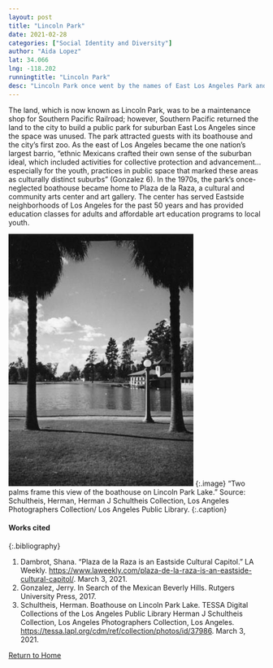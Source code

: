 ```yaml
---
layout: post
title: "Lincoln Park"
date: 2021-02-28
categories: ["Social Identity and Diversity"]
author: "Aida Lopez"
lat: 34.066
lng: -118.202
runningtitle: "Lincoln Park"
desc: "Lincoln Park once went by the names of East Los Angeles Park and Eastlake Park. This park is known for being the oldest park in Los Angeles, it is surrounded by a large lake and houses a cultural center named Plaza de la Raza."
---
```

The land, which is now known as Lincoln Park, was to be a maintenance shop for Southern Pacific Railroad; however, Southern Pacific returned the land to the city to build a public park for suburban East Los Angeles since the space was unused. The park attracted guests with its boathouse and the city’s first zoo. As the east of Los Angeles became the one nation’s largest barrio, “ethnic Mexicans crafted their own sense of the suburban ideal, which included activities for collective protection and advancement… especially for the youth, practices in public space that marked these areas as culturally distinct suburbs” (Gonzalez 6). In the 1970s, the park’s once-neglected boathouse became home to Plaza de la Raza, a cultural and community arts center and art gallery. The center has served Eastside neighborhoods of Los Angeles for the past 50 years and has provided education classes for adults and affordable art education programs to local youth.

![Lincoln Park Lake and the boathouse that later became Plaza de La Raza](images/LincolnPark_Pin5_Image1.jpg)
  {:.image} 
“Two palms frame this view of the boathouse on Lincoln Park Lake.” Source: Schultheis, Herman, Herman J Schultheis Collection, Los Angeles Photographers Collection/ Los Angeles Public Library.
  {:.caption} 

#### Works cited

{:.bibliography}
1. Dambrot, Shana. “Plaza de la Raza is an Eastside Cultural Capitol.” LA Weekly. https://www.laweekly.com/plaza-de-la-raza-is-an-eastside-cultural-capitol/. March 3, 2021.
2. Gonzalez, Jerry. In Search of the Mexican Beverly Hills. Rutgers University Press, 2017.
3. Schultheis, Herman. Boathouse on Lincoln Park Lake. TESSA Digital Collections of the Los Angeles Public Library Herman J Schultheis Collection, Los Angeles Photographers Collection, Los Angeles. https://tessa.lapl.org/cdm/ref/collection/photos/id/37986. March 3, 2021.

[Return to Home](https://uclachicanxstudies.github.io/BarrioSuburbanisms/)
